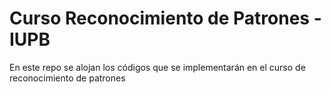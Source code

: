  
# Curso Reconocimiento de Patrones - IUPB

En este repo se alojan los códigos que se implementarán en el curso de reconocimiento de patrones
